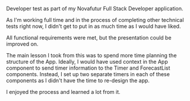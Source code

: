 Developer test as part of my Novafutur Full Stack Developer application. 

As I'm working full time and in the process of completing other technical tests right now, I didn't get to put in as much time as I would have liked. 

All functional requirements were met, but the presentation could be improved on.

The main lesson I took from this was to spend more time planning the structure of the App. Ideally, I would have used context in the App component to send timer information to the Timer and ForecastList components. Instead, I set up two separate timers in each of these components as I didn't have the time to re-design the app. 

I enjoyed the process and learned a lot from it. 
